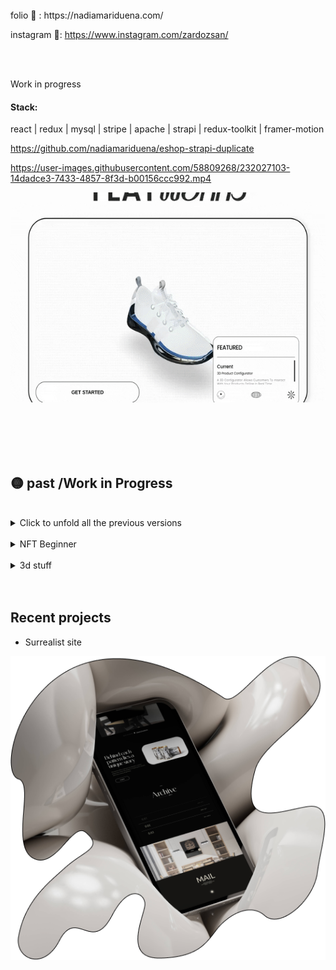 <!--  <div style="display: flex; flex-direction: row;">
 <img src="cyclop-smile.svg" width="80" height="80"/>
 <img src="cyclop-smile.svg" width="80" height="80"/>
  <img src="cyclop-smile.svg" width="80" height="80"/>
![ezgif com-gif-maker (1)](https://user-images.githubusercontent.com/58809268/213820483-0046ca3e-5500-4116-96d1-4b64e01479ed.gif)

</div>  

 

-->
 
 
<br>
folio 🦄 :  https://nadiamariduena.com/

instagram 🌋: https://www.instagram.com/zardozsan/


<br>
<br>

Work in progress
 
#### Stack:

react | redux  | mysql | stripe | apache |  strapi | redux-toolkit | framer-motion 

https://github.com/nadiamariduena/eshop-strapi-duplicate

https://user-images.githubusercontent.com/58809268/232027103-14dadce3-7433-4857-8f3d-b00156ccc992.mp4



[<img src="213819211-536eacd9-8629-49e8-9aaf-e264d94a9a05.gif"/>](https://camaie-furniture-st.netlify.app/) 

 

 
<br>
<br>



  
 
</div>
  
 <br>
  <br>
  
## 🟡 past /Work in Progress 

 <br>

<details>
<summary>Click to unfold all the previous versions</summary> 
 

 ##   Work in Progress 

 🟠 April, 2024 (3D multiplayer mobile shooter game)

 This project is a 3D multiplayer mobile shooter game built using Playroom and React Three Fiber, offering immersive gameplay experiences on mobile devices.
 
 [<img src="Ellipse 1.png"/>](https://game00-work-in-progress.netlify.app/#r=RIAB1) 


 




  <div style="display: flex; flex-direction: row;">

 

In Progress
Test the progress: here 🦄 https://game00-work-in-progress.netlify.app/

 [<img src="h.gif"/>](https://game00-work-in-progress.netlify.app/) 


 
<br><br><br>

  [<img src="213819211-536eacd9-8629-49e8-9aaf-e264d94a9a05.gif"/>](https://camaie-furniture-st.netlify.app/) 

 

  
<br>
<br>
 

 🟠 Nov 6, 2022 (draggable component)
 https://nemu-mobile-store.netlify.app/
 
 <br>

https://user-images.githubusercontent.com/58809268/200151365-e9cddb02-9aa6-4c20-af36-e8c8839aff25.mp4

 <br>
</details>      
   
 

  
 
<br> 
 

 

<details>
<summary>NFT Beginner</summary> 
   
<br>

# <a href="https://emoji.gg/emoji/1385-metamask"><img src="https://emoji.gg/assets/emoji/1385-metamask.png" width="64px" height="64px" alt="metamask"></a>
   
### OpenSea marketplace [repo](https://github.com/nadiamariduena/opensea-marketplace)  
#### Stack: Blockchain Web 3.0 App with  Next.js | Sanity.io | thirdweb | Tailwind | Alchemy
   
 
 [<img src="preview-image.webp"/>](https://opensea-clone-nadia-mariduena-exercise.vercel.app/) 
   
  <br>
   
     
[<img src="camaie-furniture_e-store.gif"/>](https://camaie-furniture-st.netlify.app/) 

   <br>  
</details>    

<br>


<details>
<summary>3d stuff</summary> 
   
<br>

**CREDITS:** Barcelona Chair inspired by **Mies Van der Rohe**


      
   [<img src="CHAIR_blender-3d-threejs.gif"/>](https://preview-volkanuve.vercel.app/furniture) 
   [<img src="study1_chairMarcelBreuer_eeveTest.jpg"/>](https://preview-volkanuve.vercel.app/furniture)
   
 
   <br>

 
   
</details>

<br>
<br>

## Recent projects 

- Surrealist site

 [<img src="phone11-.png"/>](https://meyoko.com/) 

 
   
<br>
<br>
 
